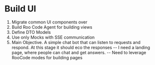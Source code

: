 # Build UI

1. Migrate common UI components over
2. Build Roo Code Agent for building views
3. Define DTO Models
4. Use only Mocks with SSE communication
5. Main Objective. A simple chat bot that can listen to requests and respond. At this stage it should eco the responses
   -- I need a landing page, where people can chat and get answers.
   -- Need to leverage RooCode modes for building pages
